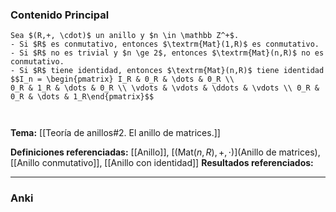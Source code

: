 ### Contenido Principal

```ad-proposition
Sea $(R,+, \cdot)$ un anillo y $n \in \mathbb Z^+$.
- Si $R$ es conmutativo, entonces $\textrm{Mat}(1,R)$ es conmutativo.
- Si $R$ no es trivial y $n \ge 2$, entonces $\textrm{Mat}(n,R)$ no es conmutativo.
- Si $R$ tiene identidad, entonces $\textrm{Mat}(n,R)$ tiene identidad
$$I_n = \begin{pmatrix} I_R & 0_R & \dots & 0_R \\
0_R & 1_R & \dots & 0_R \\ \vdots & \vdots & \ddots & \vdots \\ 0_R & 0_R & \dots & 1_R\end{pmatrix}$$
```

```ad-proof


```

**Tema:** [[Teoría de anillos#2. El anillo de matrices.]]

**Definiciones referenciadas:** [[Anillo]], [$(\textrm{Mat}(n,R), +, \cdot)$](Anillo de matrices), [[Anillo conmutativo]], [[Anillo con identidad]]
**Resultados referenciados:**

---
### Anki
